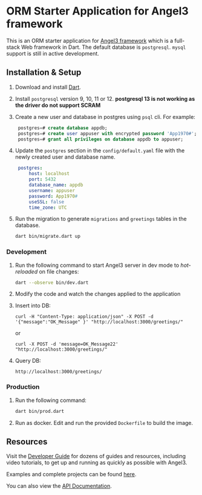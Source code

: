 # ORM Starter Application for Angel3 framework

This is an ORM starter application for [Angel3 framework](https://angel3-framework.web.app) which is a full-stack Web framework in Dart. The default database is `postgresql`. `mysql` support is still in active development.

## Installation & Setup

1. Download and install [Dart](https://dart.dev/get-dart).
2. Install `postgresql` version 9, 10, 11 or 12. **postgresql 13 is not working as the driver do not support SCRAM**
3. Create a new user and database in postgres using `psql` cli. For example:

   ```sql
    postgres=# create database appdb;
    postgres=# create user appuser with encrypted password 'App1970#';
    postgres=# grant all privileges on database appdb to appuser;
   ```

4. Update the `postgres` section in the `config/default.yaml` file with the newly created user and database name.

   ```yaml
    postgres:
        host: localhost
        port: 5432
        database_name: appdb
        username: appuser
        password: App1970#
        useSSL: false
        time_zone: UTC
   ```

5. Run the migration to generate `migrations` and `greetings` tables in the database.

    ```bash
    dart bin/migrate.dart up
    ```

### Development

1. Run the following command to start Angel3 server in dev mode to *hot-reloaded* on file changes:

    ```bash
    dart --observe bin/dev.dart
    ```

2. Modify the code and watch the changes applied to the application

3. Insert into DB:

    ```
    curl -H "Content-Type: application/json" -X POST -d '{"message":"OK_Message" }' "http://localhost:3000/greetings/"
    ```

    or

    ```
    curl -X POST -d 'message=OK_Message22' "http://localhost:3000/greetings/"
    ```

4. Query DB:

    ```
    http://localhost:3000/greetings/
    ```

### Production

1. Run the following command:

    ```bash
    dart bin/prod.dart
    ```

2. Run as docker. Edit and run the provided `Dockerfile` to build the image.

## Resources

Visit the [Developer Guide](https://angel3-docs.dukefirehawk.com/guides) for dozens of guides and resources, including video tutorials, to get up and running as quickly as possible with Angel3.

Examples and complete projects can be found [here](https://angel3-framework.web.app/#/examples).

You can also view the [API Documentation](https://pub.dev/documentation/angel3_framework/latest/).
